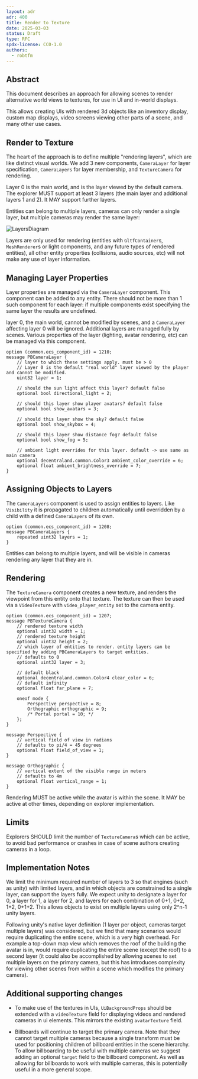 ```yaml
---
layout: adr
adr: 400
title: Render to Texture
date: 2025-03-03
status: Draft
type: RFC
spdx-license: CC0-1.0
authors:
  - robtfm
---
```


## Abstract

This document describes an approach for allowing scenes to render alternative world views to textures, for use in UI and in-world displays.

This allows creating UIs with rendered 3d objects like an inventory display, custom map displays, video screens viewing other parts of a scene, and many other use cases. 

## Render to Texture

The heart of the approach is to define multiple "rendering layers", which are like distinct visual worlds. We add 3 new components, `CameraLayer` for layer specification, `CameraLayers` for layer membership, and `TextureCamera` for rendering.

Layer 0 is the main world, and is the layer viewed by the default camera. The explorer MUST support at least 3 layers (the main layer and additional layers 1 and 2). It MAY support further layers.

Entities can belong to multiple layers, cameras can only render a single layer, but multiple cameras may render the same layer:

![LayersDiagram](resources/ADR-400/layers-diagram.png)

Layers are only used for rendering (entities with `GltfContainer`s, `MeshRenderer`s or light components, and any future types of rendered entities), all other entity properties (collisions, audio sources, etc) will not make any use of layer information.

## Managing Layer Properties

Layer properties are managed via the `CameraLayer` component. This component can be added to any entity. There should not be more than 1 such component for each layer: if multiple components exist specifying the same layer the results are undefined.

layer 0, the main world, cannot be modified by scenes, and a `CameraLayer` affecting layer 0 will be ignored. Additional layers are managed fully by scenes. Various properties of the layer (lighting, avatar rendering, etc) can be managed via this component.

```
option (common.ecs_component_id) = 1210;
message PBCameraLayer {
    // layer to which these settings apply. must be > 0
    // Layer 0 is the default "real world" layer viewed by the player and cannot be modified.
    uint32 layer = 1;

    // should the sun light affect this layer? default false
    optional bool directional_light = 2;

    // should this layer show player avatars? default false
    optional bool show_avatars = 3;

    // should this layer show the sky? default false
    optional bool show_skybox = 4;

    // should this layer show distance fog? default false
    optional bool show_fog = 5;

    // ambient light overrides for this layer. default -> use same as main camera
    optional decentraland.common.Color3 ambient_color_override = 6;
    optional float ambient_brightness_override = 7;
}
```

## Assigning Objects to Layers

The `CameraLayers` component is used to assign entities to layers. Like `Visibility` it is propagated to children automatically until overridden by a child with a defined `CameraLayers` of its own.

```
option (common.ecs_component_id) = 1208;
message PBCameraLayers {
    repeated uint32 layers = 1;
}
```

Entities can belong to multiple layers, and will be visible in cameras rendering any layer that they are in.

## Rendering

The `TextureCamera` component creates a new texture, and renders the viewpoint from this entity onto that texture. The texture can then be used via a `VideoTexture` with `video_player_entity` set to the camera entity. 

```
option (common.ecs_component_id) = 1207;
message PBTextureCamera {
    // rendered texture width
    optional uint32 width = 1;
    // rendered texture height
    optional uint32 height = 2;
    // which layer of entities to render. entity layers can be specified by adding PBCameraLayers to target entities.
    // defaults to 0
    optional uint32 layer = 3;

    // default black
    optional decentraland.common.Color4 clear_color = 6;
    // default infinity
    optional float far_plane = 7;

    oneof mode {
        Perspective perspective = 8;
        Orthographic orthographic = 9;
        /* Portal portal = 10; */ 
    };
}

message Perspective {
    // vertical field of view in radians
    // defaults to pi/4 = 45 degrees
    optional float field_of_view = 1;
}

message Orthographic {
    // vertical extent of the visible range in meters
    // defaults to 4m
    optional float vertical_range = 1;
}
```

Rendering MUST be active while the avatar is within the scene. It MAY be active at other times, depending on explorer implementation.

## Limits

Explorers SHOULD limit the number of `TextureCamera`s which can be active, to avoid bad performance or crashes in case of scene authors creating cameras in a loop.

## Implementation Notes

We limit the minimum required number of layers to 3 so that engines (such as unity) with limited layers, and in which objects are constrained to a single layer, can support the layers fully. We expect unity to designate a layer for 0, a layer for 1, a layer for 2, and layers for each combination of 0+1, 0+2, 1+2, 0+1+2. This allows objects to exist on multiple layers using only 2^n-1 unity layers.

Following unity's native layer definition (1 layer per object, cameras target multiple layers) was considered, but we find that many scenarios would require duplicating the entire scene, which is a very high overhead. For example a top-down map view which removes the roof of the building the avatar is in, would require duplicating the entire scene (except the roof) to a second layer (it could also be accomplished by allowing scenes to set multiple layers on the primary camera, but this has introduces complexity for viewing other scenes from within a scene which modifies the primary camera).

## Additional supporting changes

- To make use of the textures in UIs, `UiBackgroundProps` should be extended with a `videoTexture` field for displaying videos and rendered cameras in ui elements. This mirrors the existing `avatarTexture` field.

- Billboards will continue to target the primary camera. Note that they cannot target multiple cameras because a single transform must be used for positioning children of billboard entities in the scene hierarchy. To allow billboarding to be useful with multiple cameras we suggest adding an optional `target` field to the billboard component. As well as allowing for billboards to work with multiple cameras, this is potentially useful in a more general scope.
